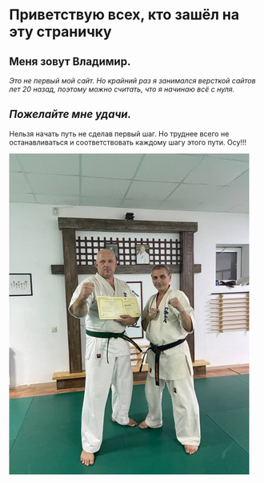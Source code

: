 # Приветствую всех, кто зашёл на эту страничку

## Меня зовут **Владимир**. 
_Это не первый мой сайт.
Но крайний раз я занимался версткой сайтов лет 20 назад, поэтому можно считать, что я начинаю всё с нуля._

## ***Пожелайте мне удачи.***
Нельзя начать путь не сделав первый шаг. Но труднее всего не останавливаться и соответствовать каждому шагу этого пути. Осу!!!

![](/images/photo.jpg)